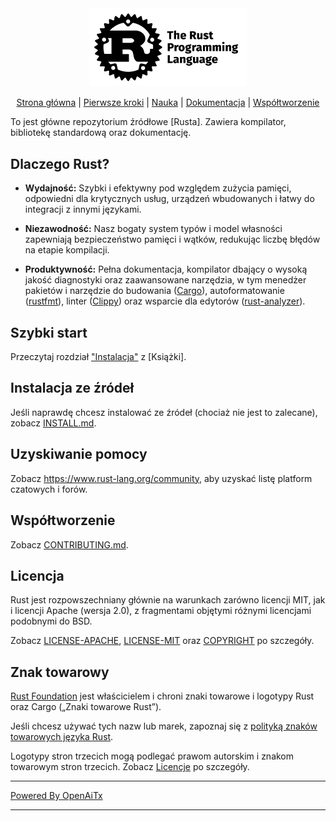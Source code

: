 <div align="center">
  <picture>
    <source media="(prefers-color-scheme: dark)" srcset="https://raw.githubusercontent.com/rust-lang/www.rust-lang.org/master/static/images/rust-social-wide-dark.svg">
    <source media="(prefers-color-scheme: light)" srcset="https://raw.githubusercontent.com/rust-lang/www.rust-lang.org/master/static/images/rust-social-wide-light.svg">
    <img alt="The Rust Programming Language: A language empowering everyone to build reliable and efficient software"
         src="https://raw.githubusercontent.com/rust-lang/www.rust-lang.org/master/static/images/rust-social-wide-light.svg"
         width="50%">
  </picture>

[Strona główna][Rust] | [Pierwsze kroki] | [Nauka] | [Dokumentacja] | [Współtworzenie]
</div>

To jest główne repozytorium źródłowe [Rusta]. Zawiera kompilator,
bibliotekę standardową oraz dokumentację.

[Rust]: https://www.rust-lang.org/
[Pierwsze kroki]: https://www.rust-lang.org/learn/get-started
[Nauka]: https://www.rust-lang.org/learn
[Dokumentacja]: https://www.rust-lang.org/learn#learn-use
[Współtworzenie]: CONTRIBUTING.md

## Dlaczego Rust?

- **Wydajność:** Szybki i efektywny pod względem zużycia pamięci, odpowiedni dla krytycznych usług, urządzeń wbudowanych i łatwy do integracji z innymi językami.

- **Niezawodność:** Nasz bogaty system typów i model własności zapewniają bezpieczeństwo pamięci i wątków, redukując liczbę błędów na etapie kompilacji.

- **Produktywność:** Pełna dokumentacja, kompilator dbający o wysoką jakość diagnostyki oraz zaawansowane narzędzia, w tym menedżer pakietów i narzędzie do budowania ([Cargo]), autoformatowanie ([rustfmt]), linter ([Clippy]) oraz wsparcie dla edytorów ([rust-analyzer]).

[Cargo]: https://github.com/rust-lang/cargo
[rustfmt]: https://github.com/rust-lang/rustfmt
[Clippy]: https://github.com/rust-lang/rust-clippy
[rust-analyzer]: https://github.com/rust-lang/rust-analyzer

## Szybki start

Przeczytaj rozdział ["Instalacja"] z [Książki].

["Instalacja"]: https://doc.rust-lang.org/book/ch01-01-installation.html
[Książka]: https://doc.rust-lang.org/book/index.html

## Instalacja ze źródeł

Jeśli naprawdę chcesz instalować ze źródeł (chociaż nie jest to zalecane), zobacz
[INSTALL.md](INSTALL.md).

## Uzyskiwanie pomocy

Zobacz https://www.rust-lang.org/community, aby uzyskać listę platform czatowych i forów.

## Współtworzenie

Zobacz [CONTRIBUTING.md](CONTRIBUTING.md).

## Licencja

Rust jest rozpowszechniany głównie na warunkach zarówno licencji MIT, jak i
licencji Apache (wersja 2.0), z fragmentami objętymi różnymi licencjami podobnymi do BSD.

Zobacz [LICENSE-APACHE](LICENSE-APACHE), [LICENSE-MIT](LICENSE-MIT) oraz
[COPYRIGHT](COPYRIGHT) po szczegóły.

## Znak towarowy

[Rust Foundation][rust-foundation] jest właścicielem i chroni znaki towarowe i logotypy Rust oraz Cargo („Znaki towarowe Rust”).

Jeśli chcesz używać tych nazw lub marek, zapoznaj się z
[polityką znaków towarowych języka Rust][trademark-policy].

Logotypy stron trzecich mogą podlegać prawom autorskim i znakom towarowym stron trzecich. Zobacz
[Licencje][policies-licenses] po szczegóły.

[rust-foundation]: https://rustfoundation.org/
[trademark-policy]: https://rustfoundation.org/policy/rust-trademark-policy/
[policies-licenses]: https://www.rust-lang.org/policies/licenses


---


[Powered By OpenAiTx](https://github.com/OpenAiTx/OpenAiTx)


---